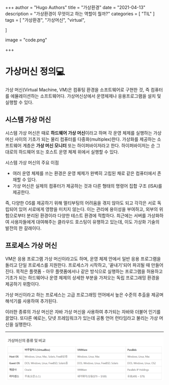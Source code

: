 +++
author = "Hugo Authors"
title = "가상환경"
date = "2021-04-13"
description = "가상환경이 무엇이고 하는 역할이 뭘까?"
categories = [
    "TIL"
]
tags = [
    "가상환경", "가상머신", "virtual",

]

image = "code.png"

+++

# 가상머신 정의💻

가상 머신(Virtual Machine, VM)은 컴퓨팅 환경을 소프트웨어로 구현한 것, 즉 컴퓨터를 에뮬레이션하는 소프트웨어다. 가상머신상에서 운영체제나 응용프로그램을 설치 및 실행할 수 있다.



## 시스템 가상 머신

시스템 가상 머신은 때로 **하드웨어 가상 머신**이라고 하며 각 운영 체제를 실행하는 가상 머신 사이의 기초가 되는 물리 컴퓨터를 다중화(multiplex)한다. 가상화를 제공하는 소프트웨어 계층은 **가상 머신 모니터** 또는 하이퍼바이저라고 한다. 하이퍼바이저는 순 그대로의 하드웨어 또는 호스트 운영 체제 위에서 실행할 수 있다.

시스템 가상 머신의 주요 이점

- 여러 운영 체제를 쓰는 환경은 운영 체제가 완벽히 고립된 채로 같은 컴퓨터에서 존재할 수 있다.
- 가상 머신은 실제의 컴퓨터가 제공하는 것과 다른 형태의 명령어 집합 구조 (ISA)를 제공한다.

즉, 다양한 OS를 제공하기 위해 멀티부팅의 어려움을 겪지 않아도 되고 각각은 서로 독립되어 있어 서로에게 영향을 미치지 않는다. 이는 관리에 용이성을 부여하고, 외부의 위험으로부터 분리된 환경이라 다양한 테스트 환경에 적합하다. 최근에는 서버를 가상화하여 사용자들에게 대여해주는 클라우드 호스팅이 유행하고 있는데, 이도 가상화 기술의 발전의 한 갈래이다.



## 프로세스 가상 머신

VM은 응용 프로그램 가상 머신이라고도 하며, 운영 체제 안에서 일반 응용 프로그램을 돌리고 단일 프로세스를 지원한다. 프로세스가 시작하고, '끝내기'되어 파괴될 때 만들어진다. 목적은 플랫폼 - 아무 플랫폼에서나 같은 방식으로 실행하는 프로그램을 허용하고 기초가 되는 하드웨어나 운영 체제의 상세한 부분을 가져오는 독립 프로그래밍 환경을 제공하기 위함이다.

가상 머신이라고 하는 프로세스는 고급 프로그래밍 언어에서 높은 수준의 추출을 제공며 해석기를 사용하여 추가된다.

이러한 종류의 가상 머신은 자바 가상 머신을 사용하여 추가되는 자바와 더불어 인기를 끌었다. 또다른 예로는, 닷넷 프레임워크가 있는데 공통 언어 런타임라고 불리는 가상 머신을 실행한다.

---

![](virtual.png)